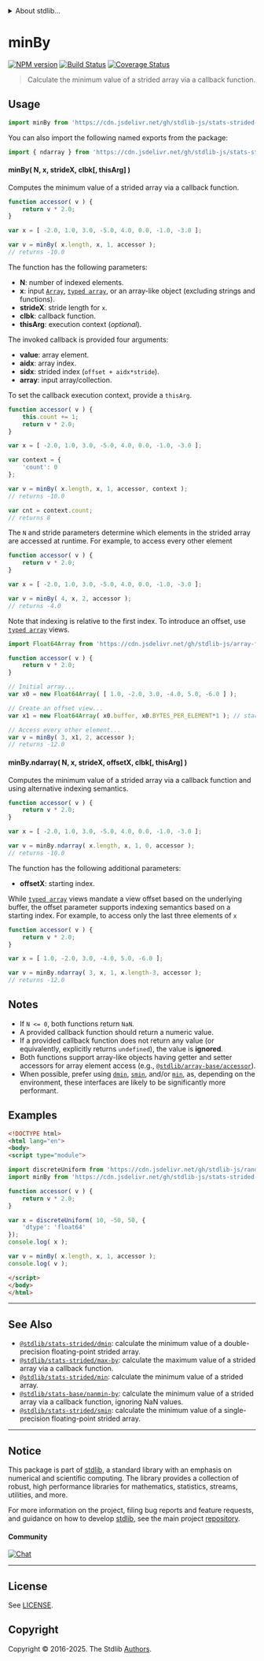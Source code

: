 <!--

@license Apache-2.0

Copyright (c) 2020 The Stdlib Authors.

Licensed under the Apache License, Version 2.0 (the "License");
you may not use this file except in compliance with the License.
You may obtain a copy of the License at

   http://www.apache.org/licenses/LICENSE-2.0

Unless required by applicable law or agreed to in writing, software
distributed under the License is distributed on an "AS IS" BASIS,
WITHOUT WARRANTIES OR CONDITIONS OF ANY KIND, either express or implied.
See the License for the specific language governing permissions and
limitations under the License.

-->


<details>
  <summary>
    About stdlib...
  </summary>
  <p>We believe in a future in which the web is a preferred environment for numerical computation. To help realize this future, we've built stdlib. stdlib is a standard library, with an emphasis on numerical and scientific computation, written in JavaScript (and C) for execution in browsers and in Node.js.</p>
  <p>The library is fully decomposable, being architected in such a way that you can swap out and mix and match APIs and functionality to cater to your exact preferences and use cases.</p>
  <p>When you use stdlib, you can be absolutely certain that you are using the most thorough, rigorous, well-written, studied, documented, tested, measured, and high-quality code out there.</p>
  <p>To join us in bringing numerical computing to the web, get started by checking us out on <a href="https://github.com/stdlib-js/stdlib">GitHub</a>, and please consider <a href="https://opencollective.com/stdlib">financially supporting stdlib</a>. We greatly appreciate your continued support!</p>
</details>

# minBy

[![NPM version][npm-image]][npm-url] [![Build Status][test-image]][test-url] [![Coverage Status][coverage-image]][coverage-url] <!-- [![dependencies][dependencies-image]][dependencies-url] -->

> Calculate the minimum value of a strided array via a callback function.



<section class="usage">

## Usage

```javascript
import minBy from 'https://cdn.jsdelivr.net/gh/stdlib-js/stats-strided-min-by@esm/index.mjs';
```

You can also import the following named exports from the package:

```javascript
import { ndarray } from 'https://cdn.jsdelivr.net/gh/stdlib-js/stats-strided-min-by@esm/index.mjs';
```

#### minBy( N, x, strideX, clbk\[, thisArg] )

Computes the minimum value of a strided array via a callback function.

```javascript
function accessor( v ) {
    return v * 2.0;
}

var x = [ -2.0, 1.0, 3.0, -5.0, 4.0, 0.0, -1.0, -3.0 ];

var v = minBy( x.length, x, 1, accessor );
// returns -10.0
```

The function has the following parameters:

-   **N**: number of indexed elements.
-   **x**: input [`Array`][mdn-array], [`typed array`][mdn-typed-array], or an array-like object (excluding strings and functions).
-   **strideX**: stride length for `x`.
-   **clbk**: callback function.
-   **thisArg**: execution context (_optional_).

The invoked callback is provided four arguments:

-   **value**: array element.
-   **aidx**: array index.
-   **sidx**: strided index (`offset + aidx*stride`).
-   **array**: input array/collection.

To set the callback execution context, provide a `thisArg`.

```javascript
function accessor( v ) {
    this.count += 1;
    return v * 2.0;
}

var x = [ -2.0, 1.0, 3.0, -5.0, 4.0, 0.0, -1.0, -3.0 ];

var context = {
    'count': 0
};

var v = minBy( x.length, x, 1, accessor, context );
// returns -10.0

var cnt = context.count;
// returns 8
```

The `N` and stride parameters determine which elements in the strided array are accessed at runtime. For example, to access every other element

```javascript
function accessor( v ) {
    return v * 2.0;
}

var x = [ -2.0, 1.0, 3.0, -5.0, 4.0, 0.0, -1.0, -3.0 ];

var v = minBy( 4, x, 2, accessor );
// returns -4.0
```

Note that indexing is relative to the first index. To introduce an offset, use [`typed array`][mdn-typed-array] views.

```javascript
import Float64Array from 'https://cdn.jsdelivr.net/gh/stdlib-js/array-float64@esm/index.mjs';

function accessor( v ) {
    return v * 2.0;
}

// Initial array...
var x0 = new Float64Array( [ 1.0, -2.0, 3.0, -4.0, 5.0, -6.0 ] );

// Create an offset view...
var x1 = new Float64Array( x0.buffer, x0.BYTES_PER_ELEMENT*1 ); // start at 2nd element

// Access every other element...
var v = minBy( 3, x1, 2, accessor );
// returns -12.0
```

#### minBy.ndarray( N, x, strideX, offsetX, clbk\[, thisArg] )

Computes the minimum value of a strided array via a callback function and using alternative indexing semantics.

```javascript
function accessor( v ) {
    return v * 2.0;
}

var x = [ -2.0, 1.0, 3.0, -5.0, 4.0, 0.0, -1.0, -3.0 ];

var v = minBy.ndarray( x.length, x, 1, 0, accessor );
// returns -10.0
```

The function has the following additional parameters:

-   **offsetX**: starting index.

While [`typed array`][mdn-typed-array] views mandate a view offset based on the underlying buffer, the offset parameter supports indexing semantics based on a starting index. For example, to access only the last three elements of `x`

```javascript
function accessor( v ) {
    return v * 2.0;
}

var x = [ 1.0, -2.0, 3.0, -4.0, 5.0, -6.0 ];

var v = minBy.ndarray( 3, x, 1, x.length-3, accessor );
// returns -12.0
```

</section>

<!-- /.usage -->

<section class="notes">

## Notes

-   If `N <= 0`, both functions return `NaN`.
-   A provided callback function should return a numeric value.
-   If a provided callback function does not return any value (or equivalently, explicitly returns `undefined`), the value is **ignored**.
-   Both functions support array-like objects having getter and setter accessors for array element access (e.g., [`@stdlib/array-base/accessor`][@stdlib/array/base/accessor]).
-   When possible, prefer using [`dmin`][@stdlib/stats/strided/dmin], [`smin`][@stdlib/stats/strided/smin], and/or [`min`][@stdlib/stats/strided/min], as, depending on the environment, these interfaces are likely to be significantly more performant.

</section>

<!-- /.notes -->

<section class="examples">

## Examples

<!-- eslint no-undef: "error" -->

```html
<!DOCTYPE html>
<html lang="en">
<body>
<script type="module">

import discreteUniform from 'https://cdn.jsdelivr.net/gh/stdlib-js/random-array-discrete-uniform@esm/index.mjs';
import minBy from 'https://cdn.jsdelivr.net/gh/stdlib-js/stats-strided-min-by@esm/index.mjs';

function accessor( v ) {
    return v * 2.0;
}

var x = discreteUniform( 10, -50, 50, {
    'dtype': 'float64'
});
console.log( x );

var v = minBy( x.length, x, 1, accessor );
console.log( v );

</script>
</body>
</html>
```

</section>

<!-- /.examples -->

<!-- Section for related `stdlib` packages. Do not manually edit this section, as it is automatically populated. -->

<section class="related">

* * *

## See Also

-   <span class="package-name">[`@stdlib/stats-strided/dmin`][@stdlib/stats/strided/dmin]</span><span class="delimiter">: </span><span class="description">calculate the minimum value of a double-precision floating-point strided array.</span>
-   <span class="package-name">[`@stdlib/stats-strided/max-by`][@stdlib/stats/strided/max-by]</span><span class="delimiter">: </span><span class="description">calculate the maximum value of a strided array via a callback function.</span>
-   <span class="package-name">[`@stdlib/stats-strided/min`][@stdlib/stats/strided/min]</span><span class="delimiter">: </span><span class="description">calculate the minimum value of a strided array.</span>
-   <span class="package-name">[`@stdlib/stats-base/nanmin-by`][@stdlib/stats/base/nanmin-by]</span><span class="delimiter">: </span><span class="description">calculate the minimum value of a strided array via a callback function, ignoring NaN values.</span>
-   <span class="package-name">[`@stdlib/stats-strided/smin`][@stdlib/stats/strided/smin]</span><span class="delimiter">: </span><span class="description">calculate the minimum value of a single-precision floating-point strided array.</span>

</section>

<!-- /.related -->

<!-- Section for all links. Make sure to keep an empty line after the `section` element and another before the `/section` close. -->


<section class="main-repo" >

* * *

## Notice

This package is part of [stdlib][stdlib], a standard library with an emphasis on numerical and scientific computing. The library provides a collection of robust, high performance libraries for mathematics, statistics, streams, utilities, and more.

For more information on the project, filing bug reports and feature requests, and guidance on how to develop [stdlib][stdlib], see the main project [repository][stdlib].

#### Community

[![Chat][chat-image]][chat-url]

---

## License

See [LICENSE][stdlib-license].


## Copyright

Copyright &copy; 2016-2025. The Stdlib [Authors][stdlib-authors].

</section>

<!-- /.stdlib -->

<!-- Section for all links. Make sure to keep an empty line after the `section` element and another before the `/section` close. -->

<section class="links">

[npm-image]: http://img.shields.io/npm/v/@stdlib/stats-strided-min-by.svg
[npm-url]: https://npmjs.org/package/@stdlib/stats-strided-min-by

[test-image]: https://github.com/stdlib-js/stats-strided-min-by/actions/workflows/test.yml/badge.svg?branch=main
[test-url]: https://github.com/stdlib-js/stats-strided-min-by/actions/workflows/test.yml?query=branch:main

[coverage-image]: https://img.shields.io/codecov/c/github/stdlib-js/stats-strided-min-by/main.svg
[coverage-url]: https://codecov.io/github/stdlib-js/stats-strided-min-by?branch=main

<!--

[dependencies-image]: https://img.shields.io/david/stdlib-js/stats-strided-min-by.svg
[dependencies-url]: https://david-dm.org/stdlib-js/stats-strided-min-by/main

-->

[chat-image]: https://img.shields.io/gitter/room/stdlib-js/stdlib.svg
[chat-url]: https://app.gitter.im/#/room/#stdlib-js_stdlib:gitter.im

[stdlib]: https://github.com/stdlib-js/stdlib

[stdlib-authors]: https://github.com/stdlib-js/stdlib/graphs/contributors

[umd]: https://github.com/umdjs/umd
[es-module]: https://developer.mozilla.org/en-US/docs/Web/JavaScript/Guide/Modules

[deno-url]: https://github.com/stdlib-js/stats-strided-min-by/tree/deno
[deno-readme]: https://github.com/stdlib-js/stats-strided-min-by/blob/deno/README.md
[umd-url]: https://github.com/stdlib-js/stats-strided-min-by/tree/umd
[umd-readme]: https://github.com/stdlib-js/stats-strided-min-by/blob/umd/README.md
[esm-url]: https://github.com/stdlib-js/stats-strided-min-by/tree/esm
[esm-readme]: https://github.com/stdlib-js/stats-strided-min-by/blob/esm/README.md
[branches-url]: https://github.com/stdlib-js/stats-strided-min-by/blob/main/branches.md

[stdlib-license]: https://raw.githubusercontent.com/stdlib-js/stats-strided-min-by/main/LICENSE

[mdn-array]: https://developer.mozilla.org/en-US/docs/Web/JavaScript/Reference/Global_Objects/Array

[mdn-typed-array]: https://developer.mozilla.org/en-US/docs/Web/JavaScript/Reference/Global_Objects/TypedArray

[@stdlib/array/base/accessor]: https://github.com/stdlib-js/array-base-accessor/tree/esm

<!-- <related-links> -->

[@stdlib/stats/strided/dmin]: https://github.com/stdlib-js/stats-strided-dmin/tree/esm

[@stdlib/stats/strided/max-by]: https://github.com/stdlib-js/stats-strided-max-by/tree/esm

[@stdlib/stats/strided/min]: https://github.com/stdlib-js/stats-strided-min/tree/esm

[@stdlib/stats/base/nanmin-by]: https://github.com/stdlib-js/stats-base-nanmin-by/tree/esm

[@stdlib/stats/strided/smin]: https://github.com/stdlib-js/stats-strided-smin/tree/esm

<!-- </related-links> -->

</section>

<!-- /.links -->
